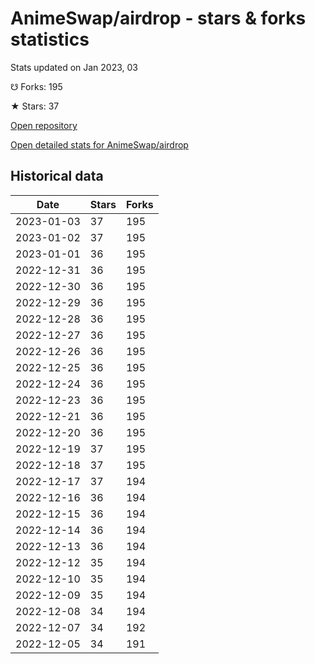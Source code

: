# AnimeSwap/airdrop - stars & forks statistics

Stats updated on Jan 2023, 03

☋ Forks: 195

★ Stars: 37

[Open repository](https://github.com/AnimeSwap/airdrop)

[Open detailed stats for AnimeSwap/airdrop](https://reviewgithub.com/rep/AnimeSwap/airdrop)

## Historical data
| Date | Stars | Forks |
|------|-------|-------|
| 2023-01-03 | 37 | 195 | 
| 2023-01-02 | 37 | 195 | 
| 2023-01-01 | 36 | 195 | 
| 2022-12-31 | 36 | 195 | 
| 2022-12-30 | 36 | 195 | 
| 2022-12-29 | 36 | 195 | 
| 2022-12-28 | 36 | 195 | 
| 2022-12-27 | 36 | 195 | 
| 2022-12-26 | 36 | 195 | 
| 2022-12-25 | 36 | 195 | 
| 2022-12-24 | 36 | 195 | 
| 2022-12-23 | 36 | 195 | 
| 2022-12-21 | 36 | 195 | 
| 2022-12-20 | 36 | 195 | 
| 2022-12-19 | 37 | 195 | 
| 2022-12-18 | 37 | 195 | 
| 2022-12-17 | 37 | 194 | 
| 2022-12-16 | 36 | 194 | 
| 2022-12-15 | 36 | 194 | 
| 2022-12-14 | 36 | 194 | 
| 2022-12-13 | 36 | 194 | 
| 2022-12-12 | 35 | 194 | 
| 2022-12-10 | 35 | 194 | 
| 2022-12-09 | 35 | 194 | 
| 2022-12-08 | 34 | 194 | 
| 2022-12-07 | 34 | 192 | 
| 2022-12-05 | 34 | 191 | 

